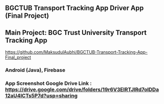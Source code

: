 ## BGCTUB Transport Tracking App Driver App (Final Project)

## Main Project: BGC Trust University Transport Tracking App<br>
https://github.com/MaksudulAubhi/BGCTUB-Transport-Tracking-App-Final_project
### Android (Java), Firebase
### App Screenshot Google Drive Link : https://drive.google.com/drive/folders/19r6V3ElRTJlRd7oIDDa12aU4lCTs5P7d?usp=sharing
